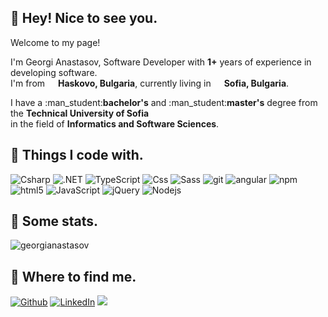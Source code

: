 <h2>👋 Hey! Nice to see you.</h1>
<p>Welcome to my page!</p>
<p>I'm Georgi Anastasov, Software Developer with <strong>1+</strong> years of experience in developing software. </br> I'm from <img src="https://flagpedia.net/data/flags/w40/bg.webp" width="13"/> <b>Haskovo, Bulgaria</b>, currently living in <img src="https://flagpedia.net/data/flags/w40/bg.webp" width="13"/> <b>Sofia, Bulgaria</b>.</p>

<p>I have a :man_student:<strong>bachelor's</strong> and :man_student:<strong>master's</strong> degree from the <strong>Technical University of Sofia</strong> </br> in the field of <strong>Informatics and Software Sciences</strong>.</p>

<h2>🚀 Things I code with.</h3>
<p>
<img alt="Csharp" src="https://img.shields.io/badge/-Csharp-45b8d8?style=flat-square&logo=Csharp&logoColor=white" />
<img alt=".NET" src="https://img.shields.io/badge/-.NET-1a73e8?style=flat-square&logo=.NET&logoColor=white" />
<img alt="TypeScript" src="https://img.shields.io/badge/-TypeScript-007ACC?style=flat-square&logo=typescript&logoColor=white" />
<img alt="Css" src="https://img.shields.io/badge/-CSS-5849BE?style=flat-square&logo=CSS&logoColor=white" />
<img alt="Sass" src="https://img.shields.io/badge/-Sass-CC6699?style=flat-square&logo=sass&logoColor=white" />
<img alt="git" src="https://img.shields.io/badge/-Git-F05032?style=flat-square&logo=git&logoColor=white" />
<img alt="angular" src="https://img.shields.io/badge/-Angular-DD0031?style=flat-square&logo=angular&logoColor=white" />
<img alt="npm" src="https://img.shields.io/badge/-NPM-CB3837?style=flat-square&logo=npm&logoColor=white" />
<img alt="html5" src="https://img.shields.io/badge/-HTML5-E34F26?style=flat-square&logo=html5&logoColor=white" />
<img alt="JavaScript" src="https://img.shields.io/badge/-JavaScript-E34F26?style=flat-square&logo=JavaScript&logoColor=white" />
<img alt="jQuery" src="https://img.shields.io/badge/-jQuery-F9A03C?style=flat-square&logo=jQuery&logoColor=white" />
<img alt="Nodejs" src="https://img.shields.io/badge/-Nodejs-43853d?style=flat-square&logo=Node.js&logoColor=white" />
</p>

<h2>🔢 Some stats.</h3>
<img src="https://github-readme-stats.vercel.app/api?username=georgianastasov&show_icons=true&count_private=true" alt="georgianastasov" />

<h2>💬 Where to find me.</h3>
<p><a href="https://github.com/georgianastasov" target="_blank"><img alt="Github" src="https://img.shields.io/badge/GitHub-%2312100E.svg?&style=for-the-badge&logo=Github&logoColor=white" /></a> <a href="https://www.linkedin.com/in/georgi-anastasov-97a733240/" target="_blank"><img alt="LinkedIn" src="https://img.shields.io/badge/linkedin-%230077B5.svg?&style=for-the-badge&logo=linkedin&logoColor=white" /></a> <a href="https://www.instagram.com/georgiaanastasov/"><img src="https://img.shields.io/badge/instagram-%23E4405F.svg?&style=for-the-badge&logo=instagram&logoColor=white"></a></p>
